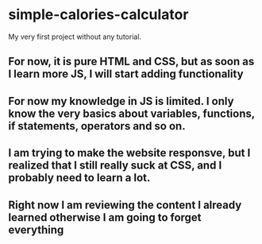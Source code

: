 # simple-calories-calculator
My very first project without any tutorial.

## For now, it is pure HTML and CSS, but as soon as I learn more JS, I will start adding functionality

## For now my knowledge in JS is limited. I only know the very basics about variables, functions, if statements, operators and so on.

## I am trying to make the website responsve, but I realized that I still really suck at CSS, and I probably need to learn a lot.

## Right now I am reviewing the content I already learned otherwise I am going to forget everything
